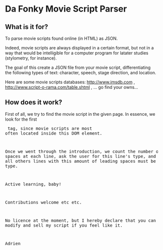 # Da Fonky Movie Script Parser

## What is it for?

To parse movie scripts found online (in HTML) as JSON.

Indeed, movie scripts are always displayed in a certain format, but not in a way that would be intelligible for a computer program for latater studies (stylometry, for instance).

The goal of this create a JSON file from your movie script, differentiating the following types of text: character, speech, stage direction, and location.

Here are some movie scripts databases: http://www.imsdb.com , http://www.script-o-rama.com/table.shtml , ... go find your owns... 

## How does it work?

First of all, we try to find the movie script in the given page. In essence, we look for the first <pre> tag, since movie scripts are most often located inside this DOM element.

Once we went through the introduction, we count the number of leading spaces at each line, ask the user for this line's type, and assume that all others lines with this amount of leading spaces must be of the same type. 

Active learning, baby!

Contributions welcome etc etc.

No licence at the moment, but I hereby declare that you can use, modify and sell my script if you feel like it.


Adrien

